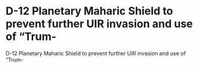 # D-12 Planetary Maharic Shield to prevent further UIR invasion and use of  “Trum-

D-12 Planetary Maharic Shield to prevent further UIR invasion and use of  “Trum-